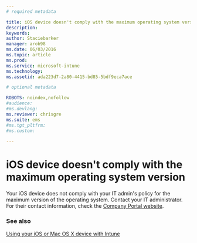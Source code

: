 ```yaml
---
# required metadata

title: iOS device doesn't comply with the maximum operating system version | Microsoft Intune
description:
keywords:
author: Staciebarker
manager: arob98
ms.date: 06/03/2016
ms.topic: article
ms.prod:
ms.service: microsoft-intune
ms.technology:
ms.assetid: ada223d7-2a80-4415-bd85-5bdf9eca7ace

# optional metadata

ROBOTS: noindex,nofollow
#audience:
#ms.devlang:
ms.reviewer: chrisgre
ms.suite: ems
#ms.tgt_pltfrm:
#ms.custom:

---
```



# iOS device doesn't comply with the maximum operating system version

Your iOS device does not comply with your IT admin's policy for the maximum version of the operating system. Contact your IT administrator. For their contact information, check the [Company Portal website](http://portal.manage.microsoft.com).

### See also
[Using your iOS or Mac OS X device with Intune](using-your-ios-or-mac-os-x-device-with-intune.md)
